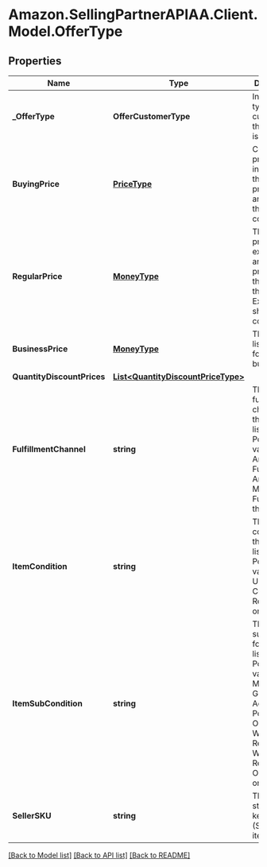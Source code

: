# Amazon.SellingPartnerAPIAA.Client.Model.OfferType
## Properties

Name | Type | Description | Notes
------------ | ------------- | ------------- | -------------
**_OfferType** | **OfferCustomerType** | Indicates the type of customer that the offer is valid for. | [optional] 
**BuyingPrice** | [**PriceType**](PriceType.md) | Contains pricing information that includes promotions and contains the shipping cost. | 
**RegularPrice** | [**MoneyType**](MoneyType.md) | The current price excluding any promotions that apply to the product. Excludes the shipping cost. | 
**BusinessPrice** | [**MoneyType**](MoneyType.md) | The current listing price for Business buyers. | [optional] 
**QuantityDiscountPrices** | [**List&lt;QuantityDiscountPriceType&gt;**](QuantityDiscountPriceType.md) |  | [optional] 
**FulfillmentChannel** | **string** | The fulfillment channel for the offer listing. Possible values:  * Amazon - Fulfilled by Amazon. * Merchant - Fulfilled by the seller. | 
**ItemCondition** | **string** | The item condition for the offer listing. Possible values: New, Used, Collectible, Refurbished, or Club. | 
**ItemSubCondition** | **string** | The item subcondition for the offer listing. Possible values: New, Mint, Very Good, Good, Acceptable, Poor, Club, OEM, Warranty, Refurbished Warranty, Refurbished, Open Box, or Other. | 
**SellerSKU** | **string** | The seller stock keeping unit (SKU) of the item. | 

[[Back to Model list]](../README.md#documentation-for-models) [[Back to API list]](../README.md#documentation-for-api-endpoints) [[Back to README]](../README.md)

